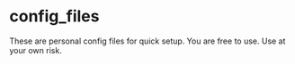 # config_files

These are personal config files for quick setup.
You are free to use.
Use at your own risk.
